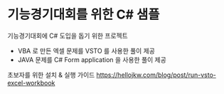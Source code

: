 # 기능경기대회를 위한 C# 샘플

기능경기대회에 C# 도입을 돕기 위한 프로젝트

- VBA 로 만든 엑셀 문제를 VSTO 를 사용한 풀이 제공
- JAVA 문제를 C# Form application 을 사용한 풀이 제공

초보자를 위한 설치 & 실행 가이드
https://hellojkw.com/blog/post/run-vsto-excel-workbook
